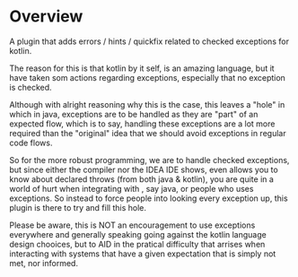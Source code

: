 # Overview
A plugin that adds errors / hints / quickfix related to checked exceptions for kotlin.

The reason for this is that kotlin by it self, is an amazing language, but it have taken som actions regarding exceptions, especially that no exception is checked.

Although with alright reasoning why this is the case, this leaves a "hole" in which in java, exceptions are to be handled as they are "part" of an expected flow, which is to say, 
handling these exceptions are a lot more required than the "original" idea that we should avoid exceptions in regular code flows.

So for the more robust programming, we are to handle checked exceptions, but since either the compiler nor the IDEA IDE shows, even allows you to know about declared throws (from both java & kotlin), you are quite in a world of hurt when integrating with , say java, or people who uses exceptions.
So instead to force people into looking every exception up, this plugin is there to try and fill this hole.

Please be aware, this is NOT an encouragement to use exceptions everywhere and generally speaking going against the kotlin language design chooices, but to AID in the pratical difficulty that arrises when interacting with systems that have a given expectation that is simply not met, nor informed.
 

